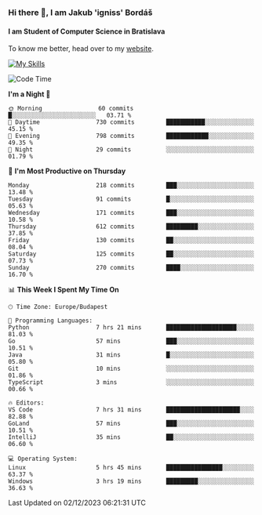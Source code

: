 ### Hi there 👋, I am Jakub 'igniss' Bordáš

#### I am Student of Computer Science in Bratislava
To know me better, head over to my [website](https://bordas.sk).

[![My Skills](https://skillicons.dev/icons?i=js,html,css,figma,svelte,java,kotlin,python,postgresql,typescript,nest,nodejs)](https://bordas.sk)


<!--START_SECTION:waka-->
![Code Time](http://img.shields.io/badge/Code%20Time-1%2C293%20hrs%204%20mins-blue)

**I'm a Night 🦉** 

```text
🌞 Morning                60 commits          █░░░░░░░░░░░░░░░░░░░░░░░░   03.71 % 
🌆 Daytime                730 commits         ███████████░░░░░░░░░░░░░░   45.15 % 
🌃 Evening                798 commits         ████████████░░░░░░░░░░░░░   49.35 % 
🌙 Night                  29 commits          ░░░░░░░░░░░░░░░░░░░░░░░░░   01.79 % 
```
📅 **I'm Most Productive on Thursday** 

```text
Monday                   218 commits         ███░░░░░░░░░░░░░░░░░░░░░░   13.48 % 
Tuesday                  91 commits          █░░░░░░░░░░░░░░░░░░░░░░░░   05.63 % 
Wednesday                171 commits         ███░░░░░░░░░░░░░░░░░░░░░░   10.58 % 
Thursday                 612 commits         █████████░░░░░░░░░░░░░░░░   37.85 % 
Friday                   130 commits         ██░░░░░░░░░░░░░░░░░░░░░░░   08.04 % 
Saturday                 125 commits         ██░░░░░░░░░░░░░░░░░░░░░░░   07.73 % 
Sunday                   270 commits         ████░░░░░░░░░░░░░░░░░░░░░   16.70 % 
```


📊 **This Week I Spent My Time On** 

```text
🕑︎ Time Zone: Europe/Budapest

💬 Programming Languages: 
Python                   7 hrs 21 mins       ████████████████████░░░░░   81.03 % 
Go                       57 mins             ███░░░░░░░░░░░░░░░░░░░░░░   10.51 % 
Java                     31 mins             █░░░░░░░░░░░░░░░░░░░░░░░░   05.80 % 
Git                      10 mins             ░░░░░░░░░░░░░░░░░░░░░░░░░   01.86 % 
TypeScript               3 mins              ░░░░░░░░░░░░░░░░░░░░░░░░░   00.66 % 

🔥 Editors: 
VS Code                  7 hrs 31 mins       █████████████████████░░░░   82.88 % 
GoLand                   57 mins             ███░░░░░░░░░░░░░░░░░░░░░░   10.51 % 
IntelliJ                 35 mins             ██░░░░░░░░░░░░░░░░░░░░░░░   06.60 % 

💻 Operating System: 
Linux                    5 hrs 45 mins       ████████████████░░░░░░░░░   63.37 % 
Windows                  3 hrs 19 mins       █████████░░░░░░░░░░░░░░░░   36.63 % 
```


 Last Updated on 02/12/2023 06:21:31 UTC
<!--END_SECTION:waka-->
